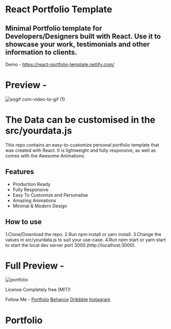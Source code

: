 # React Portfolio Template

## Minimal Portfolio template for Developers/Designers built with React. Use it to showcase your work, testimonials and other information to clients.

Demo - https://react-portfolio-template.netlify.com/

# Preview - 
![ezgif com-video-to-gif (1)](https://user-images.githubusercontent.com/16558205/59826999-314ace00-9355-11e9-9581-92c6fd160667.gif)



# The Data can be customised in the src/yourdata.js



This repo contains an easy-to-customize personal portfolio template that was created with React. It is lightweight and fully responsive, as well as comes with the Awesome Animations.

## Features 
* Production Ready
* Fully Responsive
* Easy To Customize and Personalise
* Amazing Animations
* Minimal & Modern Design

## How to use
1.Clone/Download the repo.
2.Run npm install or yarn install.
3.Change the values in src/yourdata.js to suit your use-case.
4.Run npm start or yarn start to start the local dev server port 3000.(http://localhost:3000).

# Full Preview - 
![portfolio](https://user-images.githubusercontent.com/16558205/59826731-7d494300-9354-11e9-92dd-46f7057b6ead.png)


License
Completely free (MIT)!

Follow Me - 
[Portfolio](http://chetanverma.com/)
[Behance](https://www.behance.net/chetanverma)
[Dribbble](https://dribbble.com/chetanverma)
[Instagram](https://www.instagram.com/cv.uidesign/)






# Portfolio
